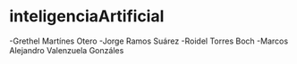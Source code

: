 # inteligenciaArtificial

-Grethel Martínes Otero
-Jorge Ramos Suárez
-Roidel Torres Boch
-Marcos Alejandro Valenzuela Gonzáles
